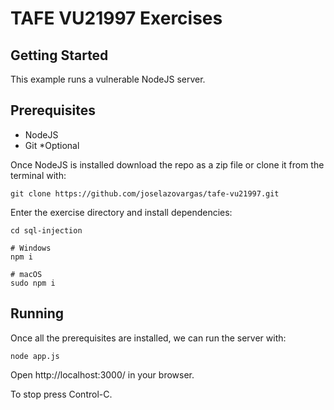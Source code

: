 # TAFE VU21997 Exercises

## Getting Started

This example runs a vulnerable NodeJS server.

## Prerequisites

- NodeJS
- Git *Optional

Once NodeJS is installed download the repo as a zip file or clone it from the terminal with:

```
git clone https://github.com/joselazovargas/tafe-vu21997.git
```

Enter the exercise directory and install dependencies:

```
cd sql-injection

# Windows
npm i 

# macOS
sudo npm i
```

## Running

Once all the prerequisites are installed, we can run the server with:

```
node app.js
```

Open http://localhost:3000/ in your browser.

To stop press Control-C.



